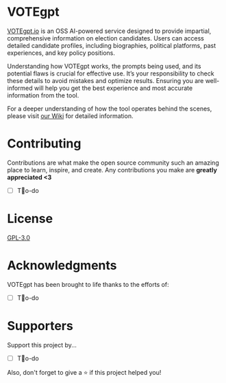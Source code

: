 <!-- ABOUT -->
# VOTEgpt

[VOTEgpt.io](https://www.votegpt.io/) is an OSS AI-powered service designed to provide impartial, comprehensive information on election candidates. Users can access detailed candidate profiles, including biographies, political platforms, past experiences, and key policy positions.

Understanding how VOTEgpt works, the prompts being used, and its potential flaws is crucial for effective use. It’s your responsibility to check these details to avoid mistakes and optimize results. Ensuring you are well-informed will help you get the best experience and most accurate information from the tool.

For a deeper understanding of how the tool operates behind the scenes, please visit [our Wiki](https://github.com/42piratas/VOTEgpt/wiki) for detailed information.

<!-- CONTRIBUTING -->
# Contributing

Contributions are what make the open source community such an amazing place to learn, inspire, and create. Any contributions you make are **greatly appreciated <3**

- [ ] To-do

<!-- LICENSE -->
# License
[GPL-3.0](https://github.com/42piratas/VOTEgpt/blob/main/LICENSE.txt)

<!-- ACKNOWLEDGMENTS -->
# Acknowledgments
VOTEgpt has been brought to life thanks to the efforts of:
- [ ] To-do

<!-- SUPPORTERS -->

# Supporters
Support this project by...
- [ ] To-do

Also, don't forget to give a ⭐️ if this project helped you!
